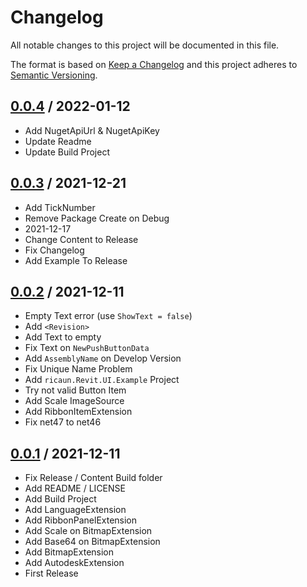 # Changelog
All notable changes to this project will be documented in this file.

The format is based on [Keep a Changelog](http://keepachangelog.com/en/1.0.0/)
and this project adheres to [Semantic Versioning](http://semver.org/spec/v2.0.0.html).

## [0.0.4] / 2022-01-12
- Add NugetApiUrl & NugetApiKey
- Update Readme
- Update Build Project

## [0.0.3] / 2021-12-21
- Add TickNumber
- Remove Package Create on Debug
- 2021-12-17
- Change Content to Release
- Fix Changelog
- Add Example To Release

## [0.0.2] / 2021-12-11
- Empty Text error (use `ShowText = false`)
- Add `<Revision>`
- Add Text to empty
- Fix Text on `NewPushButtonData`
- Add `AssemblyName` on Develop Version
- Fix Unique Name Problem
- Add `ricaun.Revit.UI.Example` Project
- Try not valid Button Item
- Add Scale ImageSource
- Add RibbonItemExtension
- Fix net47 to net46

## [0.0.1] / 2021-12-11
- Fix Release / Content Build folder
- Add README / LICENSE
- Add Build Project
- Add LanguageExtension
- Add RibbonPanelExtension
- Add Scale on BitmapExtension
- Add Base64 on BitmapExtension
- Add BitmapExtension
- Add AutodeskExtension
- First Release

[vNext]: ../../compare/1.0.0...HEAD
[0.0.4]: ../../compare/0.0.3...0.0.4
[0.0.3]: ../../compare/0.0.2...0.0.3
[0.0.2]: ../../compare/0.0.1...0.0.2
[0.0.1]: ../../compare/0.0.1